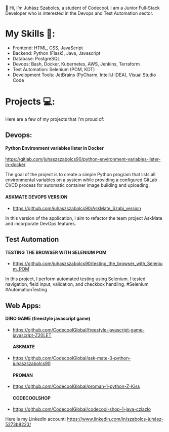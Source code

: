 👋 Hi, I’m Juhász Szabolcs, a student of Codecool. I am a Junior Full-Stack Developer who is interested in the Devops and Test Automation sector.

 # My Skills 🚀:
- Frontend: HTML, CSS, JavaScript
- Backend: Python (Flask), Java, Javascript
- Database: PostgreSQL
- Devops: Bash, Docker, Kubernetes, AWS, Jenkins, Terraform
- Test Automation: Selenium (POM, KDT)
- Development Tools: JetBrains (PyCharm, IntelliJ IDEA), Visual Studio Code

# Projects 💻:
Here are a few of my projects that I'm proud of:

## Devops:
#### Python Environment variables lister in Docker
https://gitlab.com/juhaszszabolcs90/python-environment-variables-lister-in-docker
  
The goal of the project is to create a simple Python program that lists all environmental
variables on a system while providing a configured GitLab CI/CD process for automatic
container image building and uploading.

  #### ASKMATE DEVOPS VERSION
- https://github.com/juhaszszabolcs90/AskMate_Szabi_version
  
In this version of the application, I aim to refactor the team project AskMate and
incorporate DevOps features.

## Test Automation
 #### TESTING THE BROWSER WITH SELENIUM POM
- https://github.com/juhaszszabolcs90/testing_the_browser_with_Selenium_POM

In this project, I perform automated testing using Selenium. I tested navigation, field input, validation, and checkbox handling. #Selenium #AutomationTesting

## Web Apps:
  #### DINO GAME (freestyle javascript game)
- https://github.com/CodecoolGlobal/freestyle-javascript-game-javascript-Z20LET
  
  #### ASKMATE
- https://github.com/CodecoolGlobal/ask-mate-3-python-juhaszszabolcs90
  
  #### PROMAN
- https://github.com/CodecoolGlobal/proman-1-python-Z-Kiss
  
  #### CODECOOLSHOP
- https://github.com/CodecoolGlobal/codecool-shop-1-java-czlazlo

Here is my LinkedIn account: https://www.linkedin.com/in/szabolcs-juhász-5273b8223/
